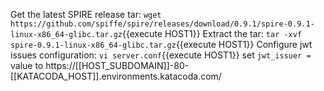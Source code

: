 Get the latest SPIRE release tar:
 `wget https://github.com/spiffe/spire/releases/download/0.9.1/spire-0.9.1-linux-x86_64-glibc.tar.gz`{{execute HOST1}}
Extract the tar:
`tar -xvf spire-0.9.1-linux-x86_64-glibc.tar.gz`{{execute HOST1}}
Configure jwt issues configuration:
`vi server.conf`{{execute HOST1}}
set `jwt_issuer = ` value to https://[[HOST_SUBDOMAIN]]-80-[[KATACODA_HOST]].environments.katacoda.com/